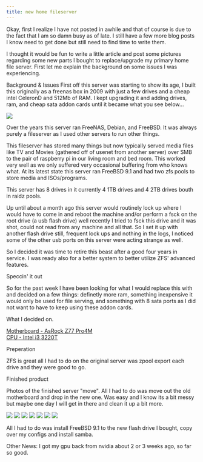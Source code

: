 ```yaml
---
title: new home fileserver
---
```

Okay, first I realize I have not posted in awhile and that of course is due to the fact that I am so damn busy as of late.  I still have a few more blog posts I know need to get done but still need to find time to write them.

I thought it would be fun to write a little article and post some pictures regarding some new parts I bought to replace/upgrade my primary home file server.  First let me explain the background on some issues I was experiencing.

Background & Issues
First off this server was starting to show its age, I built this originally as a freenas box in 2009 with just a few drives and a cheap intel CeleronD and 512Mb of RAM.  I kept upgrading it and adding drives, ram, and cheap sata addon cards until it became what you see below...

![](http://bananafish.in/files/img/blog/oldfs-1.jpg)

Over the years this server ran FreeNAS, Debian, and FreeBSD.  It was always purely a fileserver as I used other servers to run other things.  

This fileserver has stored many things but now typically served media files like TV and Movies (gathered off of usenet from another server) over SMB to the pair of raspberry pi in our living room and bed room.  This worked very well as we only suffered very occasional buffering from who knows what.  At its latest state this server ran FreeBSD 9.1 and had two zfs pools to store media and ISOs/programs.

This server has 8 drives in it currently 4 1TB drives and 4 2TB drives bouth in raidz pools.

Up until about a month ago this server would routinely lock up where I would have to come in and reboot the machine and/or perform a fsck on the root drive (a usb flash drive) well recently I tried to fsck this drive and it was shot, could not read from any machine and all that.  So I set it up with another flash drive still, frequent lock ups and nothing in the logs, I noticed some of the other usb ports on this server were acting strange as well.

So I decided it was time to retire this beast after a good four years in service.  I was ready also for a better system to better utilize ZFS' advanced features.

Speccin' it out

So for the past week I have been looking for what I would replace this with and decided on a few things: definetly more ram, something inexpensive it would only be used for file serving, and something with 8 sata ports as I did not want to have to keep using these addon cards.

What I decided on.

[Motherboard - AsRock Z77 Pro4M](http://www.amazon.com/LGA1155-Z77-CrossFireX-Motherboard-PRO4-M/dp/B007RS70YW/ref=sr_1_1?ie=UTF8&qid=1376264966&sr=8-1&keywords=asrock+z77+pro4+m)  
[CPU - Intel i3 3220T](http://www.amazon.com/Intel-i3-3220T-Dual-Core-Processor-Cache/dp/B0093H8JCM/ref=sr_1_1?ie=UTF8&qid=1376264948&sr=8-1&keywords=Intel+Core+i3+I3-3220T)

Preperation

ZFS is great all I had to do on the original server was zpool export each drive and they were good to go.

Finished product

Photos of the finished server "move".  All I had to do was move out the old motherboard and drop in the new one. Was easy and I know its a bit messy but maybe one day I will get in there and clean it up a bit more.

![](http://bananafish.in/files/img/blog/newfs-1.jpg)
![](http://bananafish.in/files/img/blog/newfs-2.jpg)
![](http://bananafish.in/files/img/blog/newfs-3.jpg)
![](http://bananafish.in/files/img/blog/newfs-4.jpg)
![](http://bananafish.in/files/img/blog/newfs-5.jpg)
![](http://bananafish.in/files/img/blog/newfs-6.jpg)
![](http://bananafish.in/files/img/blog/newfs-7.jpg)

All I had to do was install FreeBSD 9.1 to the new flash drive I bought, copy over my configs and install samba.


Other News:
I got my gpu back from nvidia about 2 or 3 weeks ago, so far so good.

